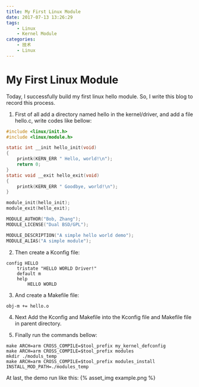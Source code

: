 ```yaml
---
title: My First Linux Module
date: 2017-07-13 13:26:29
tags:
	- Linux
	- Kernel Module
categories:
	- 技术
	- Linux
---
```

# My First Linux Module
Today, I successfully build my first linux hello module.
So, I write this blog to record this process.

1. First of all add a directory named hello in the kernel/driver, and add a file hello.c, write codes like bellow:

<!--more-->
```c
#include <linux/init.h>
#include <linux/module.h>

static int __init hello_init(void)
{
    printk(KERN_ERR " Hello, world!\n");
    return 0;
}
static void __exit hello_exit(void)
{
    printk(KERN_ERR " Goodbye, world!\n");
}

module_init(hello_init);
module_exit(hello_exit);

MODULE_AUTHOR("Bob, Zhang");
MODULE_LICENSE("Dual BSD/GPL");

MODULE_DESCRIPTION("A simple hello world demo");
MODULE_ALIAS("A simple module");
```

2. Then create a Kconfig file:
```
config HELLO
    tristate "HELLO WORLD Driver!"
    default m
    help
        HELLO WORLD
```
3. And create a Makefile file:
```
obj-m += hello.o
```
4. Next Add the Kconfig and Makefile into the Kconfig file and Makefile file in parent directory.

5. Finally run the commands bellow:
```
make ARCH=arm CROSS_COMPILE=$tool_prefix my_kernel_defconfig
make ARCH=arm CROSS_COMPILE=$tool_prefix modules
mkdir ./moduls_temp
make ARCH=arm CROSS_COMPILE=$tool_prefix modules_install INSTALL_MOD_PATH=./modules_temp
```

At last, the demo run like this:
{% asset_img example.png %}